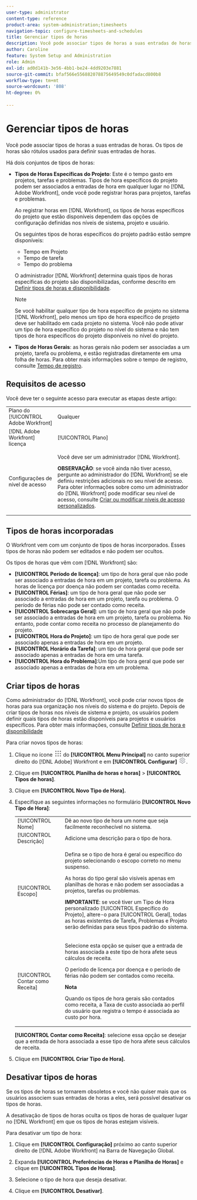 ```yaml
---
user-type: administrator
content-type: reference
product-area: system-administration;timesheets
navigation-topic: configure-timesheets-and-schedules
title: Gerenciar tipos de horas
description: Você pode associar tipos de horas a suas entradas de horas. Os tipos de horas são rótulos usados para definir suas entradas de horas.
author: Caroline
feature: System Setup and Administration
role: Admin
exl-id: ad0d141b-3e56-4bb1-be24-4dd9203e7881
source-git-commit: bfaf566e556882078875649549c0dfadacd800b8
workflow-type: tm+mt
source-wordcount: '808'
ht-degree: 0%

---
```


# Gerenciar tipos de horas

<!--DON'T DELETE, DRAFT OR HIDE THIS ARTICLE. IT IS LINKED TO THE PRODUCT, THROUGH THE CONTEXT SENSITIVE HELP LINKS. 
**Linked to Creating Billing Record-->

Você pode associar tipos de horas a suas entradas de horas. Os tipos de horas são rótulos usados para definir suas entradas de horas.

Há dois conjuntos de tipos de horas:

* **Tipos de Horas Específicas do Projeto**: Este é o tempo gasto em projetos, tarefas e problemas. Tipos de hora específicos do projeto podem ser associados a entradas de hora em qualquer lugar no [!DNL Adobe Workfront], onde você pode registrar horas para projetos, tarefas e problemas.

  Ao registrar horas em [!DNL Workfront], os tipos de horas específicos do projeto que estão disponíveis dependem das opções de configuração definidas nos níveis de sistema, projeto e usuário.

  Os seguintes tipos de horas específicos do projeto padrão estão sempre disponíveis:

   * Tempo em Projeto
   * Tempo de tarefa
   * Tempo do problema

  O administrador [!DNL Workfront] determina quais tipos de horas específicas do projeto são disponibilizadas, conforme descrito em [Definir tipos de horas e disponibilidade](../../../timesheets/create-and-manage-timesheets/define-hour-types-and-availability.md).

  >[!NOTE]
  >
  >Se você habilitar qualquer tipo de hora específico de projeto no sistema [!DNL Workfront], pelo menos um tipo de hora específico de projeto deve ser habilitado em cada projeto no sistema. Você não pode ativar um tipo de hora específico do projeto no nível do sistema e não tem tipos de hora específicos do projeto disponíveis no nível do projeto.

* **Tipos de Horas Gerais**: as horas gerais não podem ser associadas a um projeto, tarefa ou problema, e estão registradas diretamente em uma folha de horas. Para obter mais informações sobre o tempo de registro, consulte [Tempo de registro](../../../timesheets/create-and-manage-timesheets/log-time.md).

## Requisitos de acesso

Você deve ter o seguinte acesso para executar as etapas deste artigo:

<table style="table-layout:auto"> 
 <col> 
 <col> 
 <tbody> 
  <tr> 
   <td role="rowheader">Plano do [!UICONTROL Adobe Workfront]</td> 
   <td>Qualquer</td> 
  </tr> 
  <tr> 
   <td role="rowheader">[!DNL Adobe Workfront] licença</td> 
   <td>[!UICONTROL Plano]</td> 
  </tr> 
  <tr> 
   <td role="rowheader">Configurações de nível de acesso</td> 
   <td> <p>Você deve ser um administrador [!DNL Workfront].</p> <p><b>OBSERVAÇÃO</b>: se você ainda não tiver acesso, pergunte ao administrador do [!DNL Workfront] se ele definiu restrições adicionais no seu nível de acesso. Para obter informações sobre como um administrador do [!DNL Workfront] pode modificar seu nível de acesso, consulte <a href="../../../administration-and-setup/add-users/configure-and-grant-access/create-modify-access-levels.md" class="MCXref xref">Criar ou modificar níveis de acesso personalizados</a>.</p> </td> 
  </tr> 
 </tbody> 
</table>

## Tipos de horas incorporadas

O Workfront vem com um conjunto de tipos de horas incorporados. Esses tipos de horas não podem ser editados e não podem ser ocultos.

Os tipos de horas que vêm com [!DNL Workfront] são:

* **[!UICONTROL Período de licença]**: um tipo de hora geral que não pode ser associado a entradas de hora em um projeto, tarefa ou problema. As horas de licença por doença não podem ser contadas como receita.
* **[!UICONTROL Férias]**: um tipo de hora geral que não pode ser associado a entradas de hora em um projeto, tarefa ou problema. O período de férias não pode ser contado como receita.
* **[!UICONTROL Sobrecarga Geral]**: um tipo de hora geral que não pode ser associado a entradas de hora em um projeto, tarefa ou problema. No entanto, pode contar como receita no processo de planejamento do projeto.
* **[!UICONTROL Hora do Projeto]**: um tipo de hora geral que pode ser associado apenas a entradas de hora em um projeto.
* **[!UICONTROL Horário da Tarefa]**: um tipo de hora geral que pode ser associado apenas a entradas de hora em uma tarefa.
* **[!UICONTROL Hora do Problema]**:Um tipo de hora geral que pode ser associado apenas a entradas de hora em um problema.

## Criar tipos de horas

Como administrador do [!DNL Workfront], você pode criar novos tipos de horas para sua organização nos níveis do sistema e do projeto. Depois de criar tipos de horas nos níveis de sistema e projeto, os usuários podem definir quais tipos de horas estão disponíveis para projetos e usuários específicos. Para obter mais informações, consulte [Definir tipos de hora e disponibilidade](../../../timesheets/create-and-manage-timesheets/define-hour-types-and-availability.md)

Para criar novos tipos de horas:

1. Clique no ícone ![](assets/main-menu-icon.png) do **[!UICONTROL Menu Principal]** no canto superior direito do [!DNL Adobe] Workfront e em **[!UICONTROL Configurar]** ![](assets/gear-icon-settings.png).

1. Clique em **[!UICONTROL Planilha de horas e horas]** > **[!UICONTROL Tipos de horas]**.

1. Clique em **[!UICONTROL Novo Tipo de Hora].**
1. Especifique as seguintes informações no formulário **[!UICONTROL Novo Tipo de Hora]**:

   <table style="table-layout:auto"> 
    <col> 
    <col> 
    <tbody> 
     <tr> 
      <td role="rowheader">[!UICONTROL Nome]</td> 
      <td>Dê ao novo tipo de hora um nome que seja facilmente reconhecível no sistema.</td> 
     </tr> 
     <tr> 
      <td role="rowheader">[!UICONTROL Descrição]</td> 
      <td>Adicione uma descrição para o tipo de hora.</td> 
     </tr> 
     <tr> 
      <td role="rowheader">[!UICONTROL Escopo]</td> 
      <td> <p>Defina se o tipo de hora é geral ou específico do projeto selecionando o escopo correto no menu suspenso.</p> <p>As horas do tipo geral são visíveis apenas em planilhas de horas e não podem ser associadas a projetos, tarefas ou problemas.</p> <p><b>IMPORTANTE</b>: se você tiver um Tipo de Hora personalizado [!UICONTROL Específico do Projeto], altere-o para [!UICONTROL Geral], todas as horas existentes de Tarefa, Problemas e Projeto serão definidas para seus tipos padrão do sistema.</p> </td> 
     </tr> 
     <tr> 
      <td role="rowheader">[!UICONTROL Contar como Receita]</td> 
      <td><p>Selecione esta opção se quiser que a entrada de horas associada a este tipo de hora afete seus cálculos de receita.</p>
      <p>O período de licença por doença e o período de férias não podem ser contados como receita.</p>
      <p><b>Nota</b></p>
      <p>Quando os tipos de hora gerais são contados como receita, a Taxa de custo associada ao perfil do usuário que registra o tempo é associada ao custo por hora.  
      </td> 
     </tr> 
    </tbody> 
   </table>

   **[!UICONTROL Contar como Receita]**: selecione essa opção se desejar que a entrada de hora associada a esse tipo de hora afete seus cálculos de receita.

1. Clique em **[!UICONTROL Criar Tipo de Hora].**

## Desativar tipos de horas

Se os tipos de horas se tornarem obsoletos e você não quiser mais que os usuários associem suas entradas de horas a eles, será possível desativar os tipos de horas.

A desativação de tipos de horas oculta os tipos de horas de qualquer lugar no [!DNL Workfront] em que os tipos de horas estejam visíveis.

Para desativar um tipo de hora:

1. Clique em **[!UICONTROL Configuração]** próximo ao canto superior direito de [!DNL Adobe Workfront] na Barra de Navegação Global.

1. Expanda **[!UICONTROL Preferências de Horas e Planilha de Horas]** e clique em **[!UICONTROL Tipos de Horas]**.

1. Selecione o tipo de hora que deseja desativar.

1. Clique em **[!UICONTROL Desativar]**.
